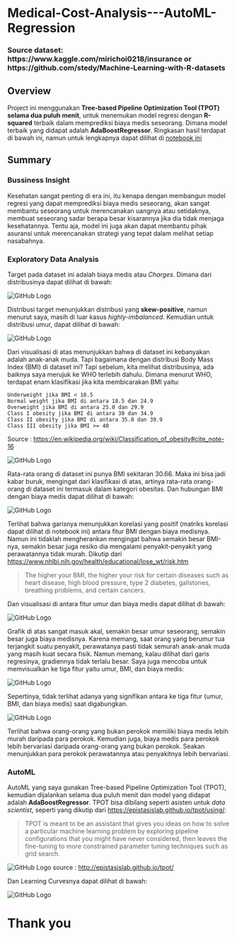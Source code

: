# Medical-Cost-Analysis---AutoML-Regression

<h3> Source dataset: https://www.kaggle.com/mirichoi0218/insurance or https://github.com/stedy/Machine-Learning-with-R-datasets </h3>

## Overview

Project ini menggunakan <b>Tree-based Pipeline Optimization Tool (TPOT) selama dua puluh menit</b>, untuk menemukan model regresi dengan <b>R-squared</b> terbaik dalam memprediksi biaya medis seseorang. Dimana model terbaik yang didapat adalah <b>AdaBoostRegressor</b>. Ringkasan hasil terdapat di bawah ini, namun untuk lengkapnya dapat dilihat di [notebook ini](https://github.com/Stev-create/Medical-Cost-Analysis---AutoML-Regression/edit/master/README.md) 

## Summary

### Bussiness Insight

Kesehatan sangat penting di era ini, itu kenapa dengan membangun model regresi yang dapat memprediksi biaya medis seseorang, akan sangat membantu seseorang untuk merencanakan uangnya atau setidaknya, membuat seseorang sadar berapa besar kisarannya jika dia tidak menjaga kesehatannya. Tentu aja, model ini juga akan dapat membantu pihak asuransi untuk merencanakan strategi yang tepat dalam melihat setiap nasabahnya. 

### Exploratory Data Analysis

Target pada dataset ini adalah biaya medis atau <i>Charges</i>. Dimana dari distribusinya dapat dilihat di bawah:

![GitHub Logo](/images/a.png)

Distribusi target menunjukkan distribusi yang <b>skew-positive</b>, namun menurut saya, masih di luar kasus <i>highly-imbalanced</i>. Kemudian untuk distribusi umur, dapat dilihat di bawah:

![GitHub Logo](/images/b.png)

Dari visualisasi di atas menunjukkan bahwa di dataset ini kebanyakan adalah anak-anak muda. Tapi bagaimana dengan distribusi Body Mass Index (BMI) di dataset ini? Tapi sebelum, kita melihat distribusinya, ada baiknya saya merujuk ke WHO terlebih dahulu. Dimana menurut WHO, terdapat enam klasifikasi jika kita membicarakan BMI yaitu:

    Underweight jika BMI < 18.5
    Normal weight jika BMI di antara 18.5 dan 24.9
    Overweight jika BMI di antara 25.0 dan 29.9
    Class I obesity jika BMI di antara 30 dan 34.9
    Class II obesity jika BMI di antara 35.0 dan 39.9
    Class III obesity jika BMI >= 40

Source : https://en.wikipedia.org/wiki/Classification_of_obesity#cite_note-16

![GitHub Logo](/images/c.png)

Rata-rata orang di dataset ini punya BMI sekitaran 30.66. Maka ini bisa jadi kabar buruk, mengingat dari klasifikasi di atas, artinya rata-rata orang-orang di dataset ini termasuk dalam kategori obesitas. Dan hubungan BMI dengan biaya medis dapat dilihat di bawah: 

![GitHub Logo](/images/d.png)

Terlihat bahwa garisnya menunjukkan korelasi yang positif (matriks korelasi dapat dilihat di notebook ini) antara fitur BMI dengan biaya medisnya. Namun ini tidaklah mengherankan mengingat bahwa semakin besar BMI-nya, semakin besar juga resiko dia mengalami penyakit-penyakit yang perawatannya tidak murah. Dikutip dari https://www.nhlbi.nih.gov/health/educational/lose_wt/risk.htm

> The higher your BMI, the higher your risk for certain diseases such as heart disease, high blood pressure, type 2 diabetes, gallstones, breathing problems, and certain cancers. 

Dan visualisasi di antara fitur umur dan biaya medis dapat dilihat di bawah:

![GitHub Logo](/images/e.png)

Grafik di atas sangat masuk akal, semakin besar umur seseorang, semakin besar juga biaya medisnya. Karena memang, saat orang yang berumur tua terjangkit suatu penyakit, perawatanya pasti tidak semurah anak-anak muda yang masih kuat secara fisik. Namun memang, kalau dilihat dari garis regresinya, gradiennya tidak terlalu besar. Saya juga mencoba untuk memvisualkan ke tiga fitur yaitu umur, BMI, dan biaya medis:

![GitHub Logo](/images/f.png)

Sepertinya, tidak terlihat adanya yang signifikan antara ke tiga fitur (umur, BMI, dan biaya medis) saat digabungkan. 

![GitHub Logo](/images/g.png)

Terlihat bahwa orang-orang yang bukan perokok memiliki biaya medis lebih murah daripada para perokok. Kemudian juga, biaya medis para perokok lebih bervariasi daripada orang-orang yang bukan perokok. Seakan menunjukkan para perokok perawatannya atau penyakitnya lebih bervariasi.

### AutoML

AutoML yang saya gunakan Tree-based Pipeline Optimization Tool (TPOT), kemudian dijalankan selama dua puluh menit dan model yang didapat adalah <b>AdaBoostRegressor</b>. TPOT bisa dibilang seperti asisten untuk <i>data scientist</i>, seperti yang dikutip dari https://epistasislab.github.io/tpot/using/:

> TPOT is meant to be an assistant that gives you ideas on how to solve a particular machine learning problem by exploring pipeline configurations that you might have never considered, then leaves the fine-tuning to more constrained parameter tuning techniques such as grid search.

![GitHub Logo](/images/8.png)
source : http://epistasislab.github.io/tpot/

Dan Learning Curvesnya dapat dilihat di bawah:

![GitHub Logo](/images/9.png)

# Thank you

